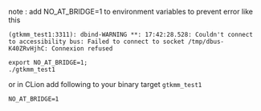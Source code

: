 note : add NO_AT_BRIDGE=1 to environment variables to prevent error like this

```
(gtkmm_test1:3311): dbind-WARNING **: 17:42:28.528: Couldn't connect to accessibility bus: Failed to connect to socket /tmp/dbus-K40ZRvHjhC: Connexion refused
```

```shell
export NO_AT_BRIDGE=1;
./gtkmm_test1
```

or in CLion add following to your binary target `gtkmm_test1`

```
NO_AT_BRIDGE=1
```


